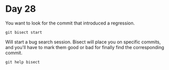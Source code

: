 # Day 28

You want to look for the commit that introduced a regression.

    git bisect start

Will start a bug search session. Bisect will place you on
specific commits, and you'll have to mark them good or bad for
finally find the corresponding commit.

    git help bisect
